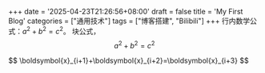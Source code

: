 +++
date = '2025-04-23T21:26:56+08:00'
draft = false
title = 'My First Blog'
categories = ["通用技术"]
tags = ["博客搭建", "Bilibili"]
+++
行内数学公式：$a^2 + b^2 = c^2$。
块公式，
$$
a^2 + b^2 = c^2
$$
<div>
$$
\boldsymbol{x}_{i+1}+\boldsymbol{x}_{i+2}=\boldsymbol{x}_{i+3}
$$
</div>
